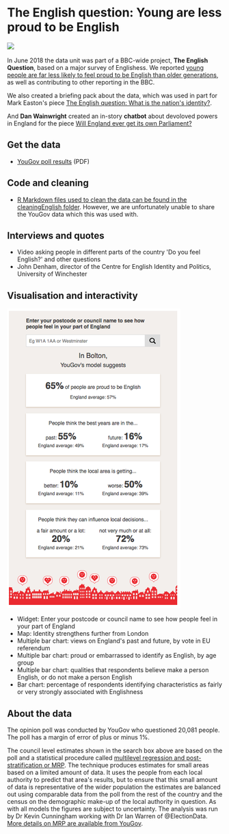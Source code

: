 # The English question: Young are less proud to be English

![](https://ichef.bbci.co.uk/news/624/cpsprodpb/15178/production/_101829368_optimised-county_identity_map-nc.png)

In June 2018 the data unit was part of a BBC-wide project, **The English Question**, based on a major survey of Englishess. We reported [young people are far less likely to feel proud to be English than older generations](https://www.bbc.co.uk/news/uk-england-44142843), as well as contributing to other reporting in the BBC.

We also created a briefing pack about the data, which was used in part for Mark Easton's piece [The English question: What is the nation's identity?](https://www.bbc.co.uk/news/uk-44306737).

And **Dan Wainwright** created an in-story **chatbot** about devoloved powers in England for the piece [Will England ever get its own Parliament?](https://www.bbc.co.uk/news/uk-politics-44208859#responsive-iframe-cmu-bot-main)

## Get the data

* [YouGov poll results](https://d25d2506sfb94s.cloudfront.net/cumulus_uploads/document/7lnxwjw12j/BBC_EnglishIdentity_March18_Results_for_website.pdf) (PDF)

## Code and cleaning

* [R Markdown files used to clean the data can be found in the cleaningEnglish folder](https://github.com/BBC-Data-Unit/englishness/tree/master/cleaningEnglish). However, we are unfortunately unable to share the YouGov data which this was used with.

## Interviews and quotes

* Video asking people in different parts of the country 'Do you feel English?' and other questions
* John Denham, director of the Centre for English Identity and Politics, University of Winchester

## Visualisation and interactivity

![](https://raw.githubusercontent.com/BBC-Data-Unit/englishness/master/The%20English%20question%20%20Young%20are%20less%20proud%20to%20be%20English%20%20%20BBC%20News.png)

* Widget: Enter your postcode or council name to see how people feel in your part of England
* Map: Identity strengthens further from London
* Multiple bar chart: views on England's past and future, by vote in EU referendum 
* Multiple bar chart: proud or embarrassed to identify as English, by age group
* Multiple bar chart: qualities that respondents believe make a person English, or do not make a person English
* Bar chart: percentage of respondents identifying characteristics as fairly or very strongly associated with Englishness

## About the data

The opinion poll was conducted by YouGov who questioned 20,081 people. The poll has a margin of error of plus or minus 1%.

The council level estimates shown in the search box above are based on the poll and a statistical procedure called [multilevel regression and post-stratification or MRP](https://yougov.co.uk/news/2017/05/31/how-yougov-model-2017-general-election-works/). The technique produces estimates for small areas based on a limited amount of data. It uses the people from each local authority to predict that area's results, but to ensure that this small amount of data is representative of the wider population the estimates are balanced out using comparable data from the poll from the rest of the country and the census on the demographic make-up of the local authority in question. As with all models the figures are subject to uncertainty. The analysis was run by Dr Kevin Cunningham working with Dr Ian Warren of @ElectionData. [More details on MRP are available from YouGov](https://yougov.co.uk/news/2017/05/31/how-yougov-model-2017-general-election-works/).
